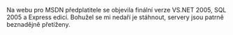 <!-- dcterms:identifier = aspnetcz#55 -->
<!-- dcterms:title = Whidbey je venku! -->
<!-- dcterms:abstract = Na webu pro MSDN předplatitele se objevila finální verze VS.NET 2005, SQL 2005 a Express edicí. -->
<!-- np9:categoryId = 1 -->
<!-- x4w:category = Tipy, triky -->
<!-- np9:authorId = 1 -->
<!-- np9:authorEmail = michal.valasek@altairis.cz -->
<!-- dcterms:creator = Michal Altair Valášek -->
<!-- dcterms:created = 2005-10-27T19:54:48.063+02:00 -->
<!-- dcterms:dateAccepted = 2005-10-27T19:54:48.063+02:00 -->

Na webu pro MSDN předplatitele se objevila finální verze VS.NET 2005, SQL 2005 a Express edicí. Bohužel se mi nedaří je stáhnout, servery jsou patrně beznadějně přetíženy.